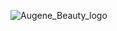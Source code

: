 ![Augene_Beauty_logo](https://github.com/user-attachments/assets/9b612810-b6fe-485d-a870-d98ae53c73e9)
